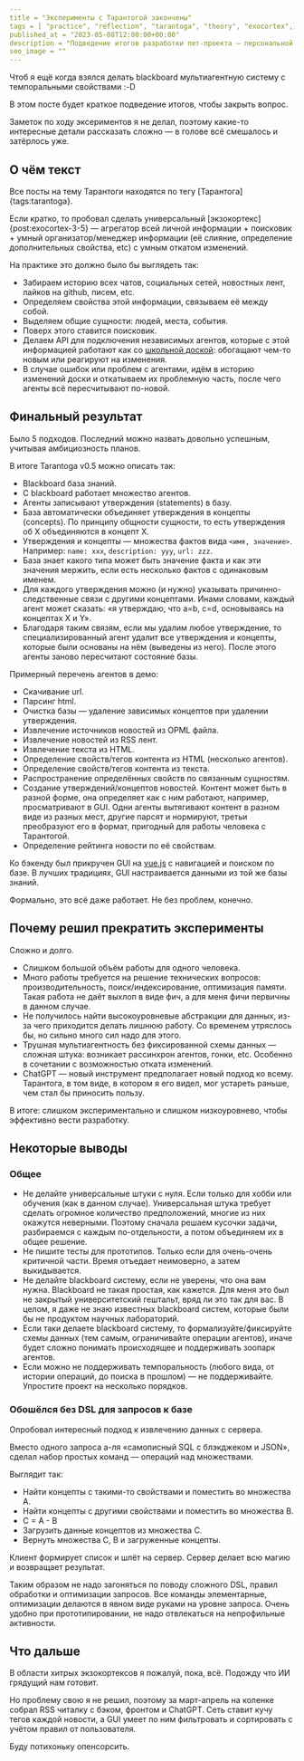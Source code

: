 ```yaml
---
title = "Эксперименты с Тарантогой закончены"
tags = [ "practice", "reflection", "tarantoga", "theory", "exocortex",]
published_at = "2023-05-08T12:00:00+00:00"
description = "Подведение итогов разработки пет-проекта — персональной базы знананий с мультиагентной системой."
seo_image = ""
---
```


Чтоб я ещё когда взялся делать blackboard мультиагентную систему с темпоральными свойствами :-D

В этом посте будет краткое подведение итогов, чтобы закрыть вопрос.

Заметок по ходу эксериментов я не делал, поэтому какие-то интересные детали рассказать сложно — в голове всё смешалось и затёрлось уже.

<!-- more -->

## О чём текст

Все посты на тему Тарантоги находятся по тегу [Тарантога]{tags:tarantoga}.

Если кратко, то пробовал сделать универсальный [экзокортекс]{post:exocortex-3-5} — агрегатор всей личной информации + поисковик + умный организатор/менеджер информации (её слияние, определение дополнительных свойства, etc) с умным откатом изменений.

На практике это должно было бы выглядеть так:

- Забираем историю всех чатов, социальных сетей, новостных лент, лайков на github, писем, etc.
- Определяем свойства этой информации, связываем её между собой.
- Выделяем общие сущности: людей, места, события.
- Поверх этого ставится поисковик.
- Делаем API для подключения независимых агентов, которые с этой информацией работают как со [школьной доской](https://en.wikipedia.org/wiki/Blackboard_system): обогащают чем-то новым или реагируют на изменения.
- В случае ошибок или проблем с агентами, идём в историю изменений доски и откатываем их проблемную часть, после чего агенты всё пересчитывают по-новой.

## Финальный результат

Было 5 подходов. Последний можно назвать довольно успешным, учитывая амбициозность планов.

В итоге Tarantoga v0.5 можно описать так:

- Blackboard база знаний.
- С blackboard работает множество агентов.
- Агенты записывают утверждения (statements) в базу.
- База автоматически объединяет утверждения в концепты (concepts). По принципу общности сущности, то есть утверждения об X объединяются в концепт X.
- Утверждения и концепты — множества фактов вида `<имя, значение>`. Например: `name: xxx`, `description: yyy`, `url: zzz`.
- База знает какого типа может быть значение факта и как эти значения мержить, если есть несколько фактов с одинаковым именем.
- Для каждого утверждения можно (и нужно) указывать причинно-следственные связи с другими концептами. Инами словами, каждый агент может сказать: «я утверждаю, что a=b, c=d, основываясь на концептах X и Y».
- Благодаря таким связям, если мы удалим любое утверждение, то специализированный агент удалит все утверждения и концепты, которые были основаны на нём (выведены из него). После этого агенты заново пересчитают состояние базы.

Примерный перечень агентов в демо:

- Скачивание url.
- Парсинг html.
- Очистка базы — удаление зависимых концептов при удалении утверждения.
- Извлечение источников новостей из OPML файла.
- Извлечение новостей из RSS лент.
- Извлечение текста из HTML.
- Определение свойств/тегов контента из HTML (несколько агентов).
- Определение свойств/тегов контента из текста.
- Распространение определённых свойств по связанным сущностям.
- Создание утверждений/концептов новостей. Контент может быть в разной форме, она определяет как с ним работают, например, просматривают в GUI. Одни агенты вытягивают контент в разном виде из разных мест, другие парсят и нормируют, третьи преобразуют его в формат, пригодный для работы человека с Тарантогой.
- Определение рейтинга новости по её свойствам.

Ко бэкенду был прикручен GUI на [vue.js](https://vuejs.org/) с навигацией и поиском по базе. В лучших традициях, GUI настраивается данными из той же базы знаний.

Формально, это всё даже работает. Не без проблем, конечно.

## Почему решил прекратить эксперименты

Сложно и долго.

- Слишком большой объём работы для одного человека.
- Много работы требуется на решение технических вопросов: производительность, поиск/индексирование, оптимизация памяти. Такая работа не даёт выхлоп в виде фич, а для меня фичи первичны в данном случае.
- Не получилось найти высокоуровневые абстракции для данных, из-за чего приходится делать лишнюю работу. Со временем утряслось бы, но сильно много сил надо для этого.
- Трушная мультиагентность без фиксированной схемы данных — сложная штука: возникает рассинхрон агентов, гонки, etc. Особенно в сочетании с возможностью отката изменений.
- ChatGPT — новый инструмент предполагает новый подход ко всему. Тарантога, в том виде, в котором я его видел, мог устареть раньше, чем стал бы приносить пользу.

В итоге: слишком экспериментально и слишком низкоуровнево, чтобы эффективно вести разработку.

## Некоторые выводы

### Общее

- Не делайте универсальные штуки с нуля. Если только для хобби или обучения (как в данном случае). Универсальная штука требует сделать огромное количество предположений, многие из них окажутся неверными. Поэтому сначала решаем кусочки задачи, разбираемся с каждым по-отдельности, а потом объединяем их в общее решение.
- Не пишите тесты для прототипов. Только если для очень-очень критичной части. Время отъедает неимоверно, а затем выкидывается.
- Не делайте blackboard систему, если не уверены, что она вам нужна. Blackboard не такая простая, как кажется. Для меня это был не закрытый университетский гештальт, вряд ли это так для вас. В целом, я даже не знаю известных blackboard систем, которые были бы не продуктом научных лабораторий.
- Если таки делаете blackboard систему, то формализуйте/фиксируйте схемы данных (тем самым, ограничивайте операции агентов), иначе будет сложно понимать происходящее и поддерживать зоопарк агентов.
- Если можно не поддерживать темпоральность (любого вида, от истории операций, до поиска в прошлом) — не поддерживайте. Упростите проект на несколько порядков.

### Обошёлся без DSL для запросов к базе

Опробовал интересный подход к извлечению данных с сервера.

Вместо одного запроса а-ля «самописный SQL с блэкджеком и JSON», сделал набор простых команд — операций над множествами.

Выглядит так:

- Найти концепты с такими-то свойствами и поместить во множества A.
- Найти концепты с другими свойствами и поместить во множества B.
- C = A - B
- Загрузить данные концептов из множества C.
- Вернуть множества C, B и загруженные концепты.

Клиент формирует список и шлёт на сервер. Сервер делает всю магию и возвращает результат.

Таким образом не надо загоняться по поводу сложного DSL, правил обработки и оптимизации запросов. Все команды элементарные, оптимизации делаются в явном виде руками на уровне запроса. Очень удобно при прототипировании, не надо отвлекаться на непрофильные активности.

## Что дальше

В области хитрых экзокортексов я пожалуй, пока, всё. Подожду что ИИ грядущий нам готовит.

Но проблему свою я не решил, поэтому за март-апрель на коленке собрал RSS читалку с бэком, фронтом и ChatGPT. Сеть ставит кучу тегов каждой новости, а GUI умеет по ним фильтровать и сортировать с учётом правил от пользователя.

Буду потихоньку опенсорсить.

